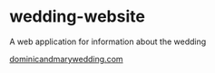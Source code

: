 # wedding-website

A web application for information about the wedding

[dominicandmarywedding.com](https://dominicandmarywedding.com/)
